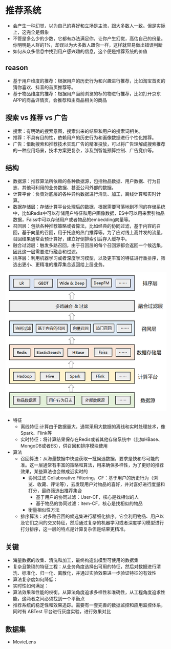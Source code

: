 # 推荐系统

* 会产生一种幻觉，以为自己的喜好和立场是主流，跟大多数人一致。但是实际上，这完全是假象
* 不管是多么少的少数，它都有办法满足你，让你产生幻觉，高估自己的份量。你明明是人群的1%，却误以为大多数人跟你一样，这样就容易做出错误判断
* 如何从众多信息中找到用户感兴趣的信息，这个便是推荐系统的价值

## reason

* 基于用户维度的推荐：根据用户的历史行为和兴趣进行推荐，比如淘宝首页的猜你喜欢、抖音的首页推荐等。
* 基于物品维度的推荐：根据用户当前浏览的标的物进行推荐，比如打开京东APP的商品详情页，会推荐和主商品相关的商品

## 搜索 vs 推荐 vs 广告

* 搜索：有明确的搜索意图，搜索出来的结果和用户的搜索词相关。
* 推荐：不具有目的性，依赖用户的历史行为和画像数据进行个性化推荐。
* 广告：借助搜索和推荐技术实现广告的精准投放，可以将广告理解成搜索推荐的一种应用场景，技术方案更复杂，涉及到智能预算控制、广告竞价等。

## 结构

* 数据源：推荐算法所依赖的各种数据源，包括物品数据、用户数据、行为日志、其他可利用的业务数据、甚至公司外部的数据。
* 计算平台：负责对底层的各种异构数据进行清洗、加工，离线计算和实时计算。
* 数据存储层：存储计算平台处理后的数据，根据需要可落地到不同的存储系统中，比如Redis中可以存储用户特征和用户画像数据，ES中可以用来索引物品数据，Faiss中可以存储用户或者物品的embedding向量等。
* 召回层：包括各种推荐策略或者算法，比如经典的协同过滤，基于内容的召回，基于向量的召回，用于托底的热门推荐等。为了应对线上高并发的流量，召回结果通常会预计算好，建立好倒排索引后存入缓存中。
* 融合过滤层：触发多路召回，由于召回层的每个召回源都会返回一个候选集，因此这一层需要进行融合和过滤。
* 排序层：利用机器学习或者深度学习模型，以及更丰富的特征进行重排序，筛选出更小、更精准的推荐集合返回给上层业务。

![推荐系统的整体架构](../_static/rs_construct.png "Optional title")

* 特征
    - 离线特征:计算由于数据量大，通常采用大数据的离线和实时处理技术，像Spark、Flink等
    - 实时特征：将计算结果保存在Redis或者其他存储系统中（比如HBase、MongoDB或者ES），供召回和排序模块使用
* 算法
    - 召回算法：从海量数据中快速获取一批候选数据，要求是快和尽可能的准。这一层通常有丰富的策略和算法，用来确保多样性，为了更好的推荐效果，某些算法也会做成近实时的
        + 协同过滤 Collaborative Filtering，CF：基于用户的历史行为（浏览、收藏、评论等），去发现用户对物品的喜好，并对喜好进行度量和打分，最终筛选出推荐集合
            * 基于用户的协同过滤：User-CF，核心是找相似的人
            * 基于物品的协同过滤：Item-CF，核心是找相似的物品
        + 衡量相似性方法
    - 排序算法：对多路召回的候选集进行精细化排序。它会利用物品、用户以及它们之间的交叉特征，然后通过复杂的机器学习或者深度学习模型进行打分排序，这一层的特点是计算复杂但是结果更精准。

## 关键

* 海量数据的收集、清洗和加工，最终构造出模型可使用的数据集
* 复杂且繁琐的特征工程：从业务角度选择出可用的特征，然后对数据进行清洗、标准化、归一化、离散化，并通过实验效果进一步验证特征的有效性
* 算法复杂度如何降低：
* 实时性如何满足：
* 算法效果和性能的权衡。从算法角度追求多样性和准确性，从工程角度追求性能，这两者之间必须找到一个平衡点
* 推荐系统的稳定性和效果追踪。需要有一套完善的数据监控和应用监控体系，同时有 ABTest 平台进行灰度实验，进行效果对比

## 数据集

* MovieLens
